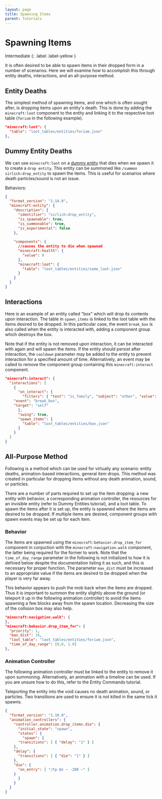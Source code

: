 ```yaml
---
layout: page
title: Spawning Items
parent: Tutorials
---
```


# Spawning Items

Intermediate
{: .label .label-yellow }

It is often desired to be able to spawn items in their dropped form in a number of scenarios. Here we will examine how to accomplish this through entity deaths, interactions, and an all-purpose method.

## Entity Deaths

The simplest method of spawning items, and one which is often sought after, is dropping items upon an entity's death. This is done by adding the `minecraft:loot` component to the entity and linking it to the respective loot table (`forium` in the following example).

```json
"minecraft:loot": {
  "table": "loot_tables/entities/forium.json"
},
```
## Dummy Entity Deaths

We can use `minecraft:loot` on a [dummy entity](/tutorials/dummy-entities) that dies when we spawn it to create a `drop entity`. This entity can be summoned like `/summon sirlich:drop_entity` to spawn the items. This is useful for scenarios where death particles/sound is not an issue.

Behaviors:

```json
{
  "format_version": "1.14.0",
  "minecraft:entity": {
    "description": {
      "identifier": "sirlich:drop_entity",
      "is_spawnable": true,
      "is_summonable": true,
      "is_experimental": false
    },
    
    "components": {
      //causes the entity to die when spawned
      "minecraft:health": {
        "value": 0
      },
      "minecraft:loot": {
        "table": "loot_tables/entities/some_loot.json"
      }
    }
  }
}
```


## Interactions

Here is an example of an entity called "box" which will drop its contents upon interaction. The table in `spawn_items` is linked to the loot table with the items desired to be dropped. In this particular case, the event `break_box` is also called when the entity is interacted with, adding a component group which destroys the box.

Note that if the entity is not removed upon interaction, it can be interacted with again and will spawn the items. If the entity should persist after interaction, the `cooldown` parameter may be added to the entity to prevent interaction for a specified amount of time. Alternatively, an event may be called to remove the component group containing this `minecraft:interact` component.

```json
"minecraft:interact": {
  "interactions": [
    {
      "on_interact": {
        "filters": { "test": "is_family", "subject": "other", "value": "player" },
	"event": "break_box",
	"target": "self"
      },
      "swing": true,
      "spawn_items": {
        "table": "loot_tables/entities/box.json"
      }
    }
  ]
}
```

## All-Purpose Method

Following is a method which can be used for virtually any scenario: entity deaths, animation-based interactions, general item drops. This method was created in particular for dropping items without any death animation, sound, or particles.

There are a number of parts required to set up the item dropping: a new entity with behavior, a corresponding animation controller, the resources for an invisible entity (refer to Dummy Entities tutorial), and a loot table. To spawn the items after it is set up, the entity is spawned where the items are desired to be dropped. If multiple items are desired, component groups with spawn events may be set up for each item.

### Behavior

The items are spawned using the `minecraft:behavior.drop_item_for` component in conjuction with the `minecraft:navigation.walk` component, the latter being required for the former to work. Note that the `time_of_day_range` parameter in the following is not initialized to how it is defined below despite the documentation listing it as such, and this is necessary for proper function. The parameter `max_dist` must be increased to an appropriate value if the items are desired to be dropped when the player is very far away.

This behavior appears to push the mob back when the items are dropped. Thus it is important to summon the entity slightly above the ground (or teleport it up in the following animation controller) to avoid the items spawning a few blocks away from the spawn location. Decreasing the size of the collision box may also help.

```json
"minecraft:navigation.walk": {
},
"minecraft:behavior.drop_item_for": {
  "priority": 1,
  "max_dist": 16,
  "loot_table": "loot_tables/entities/forium.json",
  "time_of_day_range": [0.0, 1.0]
},
```

### Animation Controller

The following animation controller must be linked to the entity to remove it upon summoning. Alternatively, an animation with a timeline can be used. If you are unsure how to do this, refer to the Entity Commands tutorial.

Teleporting the entity into the void causes no death animation, sound, or particles. Two transitions are used to ensure it is not killed in the same tick it spawns.

```json
{
  "format_version": "1.10.0",
  "animation_controllers": {
    "controller.animation.drop_items.die": {
      "initial_state": "spawn",
      "states": {
        "spawn": {
	  "transitions": [ { "delay": "1" } ]
	},
	"delay": {
	  "transitions": [ { "die": "1" } ]
	},
	"die": {
	  "on_entry": [ "/tp @s ~ -200 ~" ]
	}
      }
    }
  }
}
```
